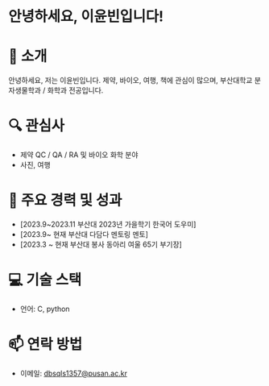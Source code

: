 # 안녕하세요, 이윤빈입니다!

# 👋 소개
안녕하세요, 저는 이윤빈입니다. 제약, 바이오, 여행, 책에 관심이 많으며, 부산대학교 분자생물학과 / 화학과 전공입니다.

# 🔍 관심사
- 제약 QC / QA / RA 및 바이오 화학 분야
- 사진, 여행

# 🌟 주요 경력 및 성과
- [2023.9~2023.11 부산대 2023년 가을학기 한국어 도우미]
- [2023.9~ 현재 부산대 다담다 멘토링 멘토]
- [2023.3 ~ 현재 부산대 봉사 동아리 여울 65기 부기장]

# 💻 기술 스택
- 언어: C, python

# 📫 연락 방법
- 이메일: dbsqls1357@pusan.ac.kr


